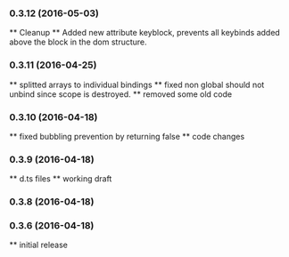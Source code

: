 ### 0.3.12 (2016-05-03)
** Cleanup 
** Added new attribute keyblock, prevents all keybinds added above the block in the dom structure.

### 0.3.11 (2016-04-25)
** splitted arrays to individual bindings
** fixed non global should not unbind since scope is destroyed.
** removed some old code

### 0.3.10 (2016-04-18)
** fixed bubbling prevention by returning false
** code changes

### 0.3.9 (2016-04-18)
** d.ts files
** working draft

### 0.3.8 (2016-04-18)


### 0.3.6 (2016-04-18)
** initial release
